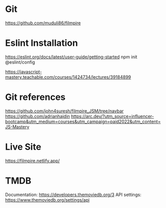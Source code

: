 # Git

https://github.com/muduli86/filmpire

# Eslint Installation

https://eslint.org/docs/latest/user-guide/getting-started
npm init @eslint/config

https://javascript-mastery.teachable.com/courses/1424734/lectures/39184899

# Git references

https://github.com/john4suresh/filmpire_JSM/tree/navbar
https://github.com/adrianhajdin
https://arc.dev/?utm_source=influencer-bootcamp&utm_medium=courses&utm_campaign=paid2022&utm_content=JS-Mastery

# Live Site

https://filmpire.netlify.app/

# TMDB

Documentation: https://developers.themoviedb.org/3
API settings: https://www.themoviedb.org/settings/api
